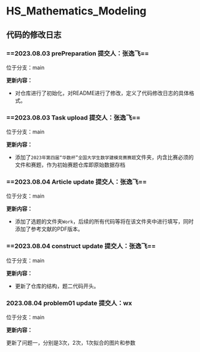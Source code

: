 # HS_Mathematics_Modeling
## 代码的修改日志

### ==2023.08.03 prePreparation 提交人：张逸飞==

位于分支：main

**更新内容：**

- 对仓库进行了初始化，对README进行了修改，定义了代码修改日志的具体格式。

### ==2023.08.03 Task upload 提交人：张逸飞==

位于分支：main

**更新内容：**

- 添加了`2023年第四届“华数杯”全国大学生数学建模竞赛赛题`文件夹，内含比赛必须的文件和赛题，作为初始赛题仓库即原始数据存档

### ==2023.08.04 Article update 提交人：张逸飞==

位于分支：main

**更新内容：**

- 添加了选题的文件夹`Work`，后续的所有代码等将在该文件夹中进行填写，同时添加了参考文献的PDF版本。

### ==2023.08.04 construct update 提交人：张逸飞==

位于分支：main

**更新内容：**

- 更新了仓库的结构，题二代码开头。

### 2023.08.04 problem01 update 提交人：wx

位于分支：main

**更新内容：**

更新了问题一，分别是3次，2次，1次拟合的图片和参数